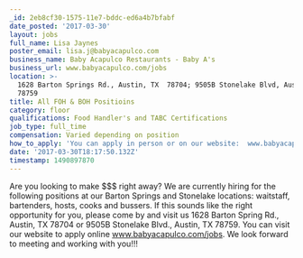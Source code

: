 ```yaml
---
_id: 2eb8cf30-1575-11e7-bddc-ed6a4b7bfabf
date_posted: '2017-03-30'
layout: jobs
full_name: Lisa Jaynes
poster_email: lisa.j@babyacapulco.com
business_name: Baby Acapulco Restaurants - Baby A's
business_url: www.babyacapulco.com/jobs
location: >-
  1628 Barton Springs Rd., Austin, TX  78704; 9505B Stonelake Blvd, Austin, TX 
  78759
title: All FOH & BOH Positioins
category: floor
qualifications: Food Handler's and TABC Certifications
job_type: full_time
compensation: Varied depending on position
how_to_apply: 'You can apply in person or on our website:  www.babyacapulco.com/jobs'
date: '2017-03-30T18:17:50.132Z'
timestamp: 1490897870
---
```

Are you looking to make $$$ right away? We are currently hiring for the following positions at our Barton Springs and Stonelake locations: waitstaff, bartenders, hosts, cooks and bussers. If this sounds like the right opportunity for you, please come by and visit us 1628 Barton Spring Rd., Austin, TX 78704 or 9505B Stonelake Blvd., Austin, TX 78759. You can visit our website to apply online www.babyacapulco.com/jobs. We look forward to meeting and working with you!!!
